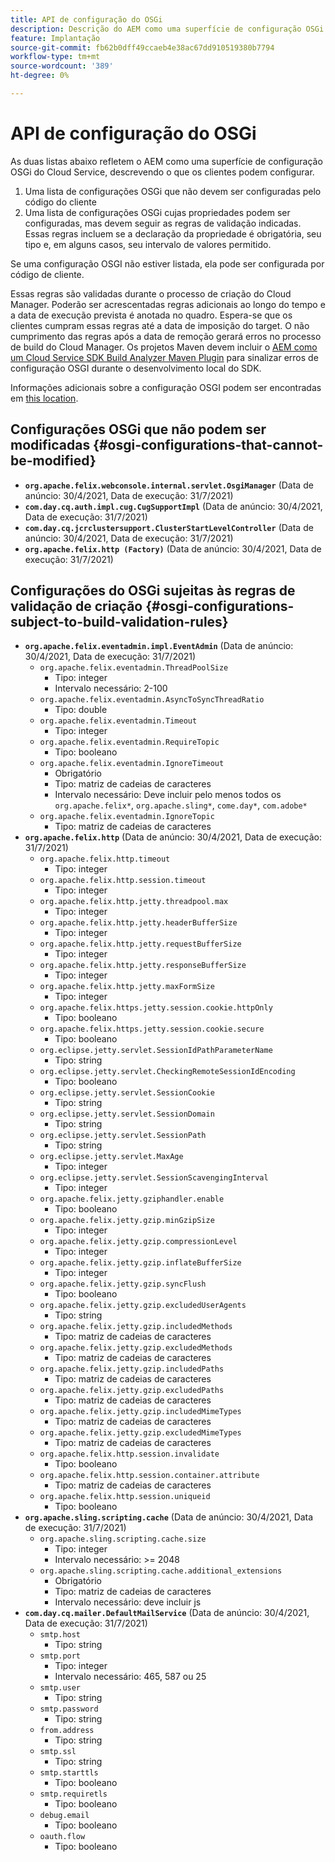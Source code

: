 ```yaml
---
title: API de configuração do OSGi
description: Descrição do AEM como uma superfície de configuração OSGi de Cloud Service
feature: Implantação
source-git-commit: fb62b0dff49ccaeb4e38ac67dd910519380b7794
workflow-type: tm+mt
source-wordcount: '389'
ht-degree: 0%

---
```



# API de configuração do OSGi

As duas listas abaixo refletem o AEM como uma superfície de configuração OSGi do Cloud Service, descrevendo o que os clientes podem configurar.

1. Uma lista de configurações OSGi que não devem ser configuradas pelo código do cliente
1. Uma lista de configurações OSGi cujas propriedades podem ser configuradas, mas devem seguir as regras de validação indicadas. Essas regras incluem se a declaração da propriedade é obrigatória, seu tipo e, em alguns casos, seu intervalo de valores permitido.

Se uma configuração OSGI não estiver listada, ela pode ser configurada por código de cliente.

Essas regras são validadas durante o processo de criação do Cloud Manager. Poderão ser acrescentadas regras adicionais ao longo do tempo e a data de execução prevista é anotada no quadro. Espera-se que os clientes cumpram essas regras até a data de imposição do target. O não cumprimento das regras após a data de remoção gerará erros no processo de build do Cloud Manager. Os projetos Maven devem incluir o [AEM como um Cloud Service SDK Build Analyzer Maven Plugin](https://experienceleague.adobe.com/docs/experience-manager-core-components/using/developing/archetype/build-analyzer-maven-plugin.html) para sinalizar erros de configuração OSGI durante o desenvolvimento local do SDK.

Informações adicionais sobre a configuração OSGI podem ser encontradas em [this location](/help/implementing/deploying/configuring-osgi.md).

## Configurações OSGi que não podem ser modificadas {#osgi-configurations-that-cannot-be-modified}

* **`org.apache.felix.webconsole.internal.servlet.OsgiManager`** (Data de anúncio: 30/4/2021, Data de execução: 31/7/2021)
* **`com.day.cq.auth.impl.cug.CugSupportImpl`** (Data de anúncio: 30/4/2021, Data de execução: 31/7/2021)
* **`com.day.cq.jcrclustersupport.ClusterStartLevelController`** (Data de anúncio: 30/4/2021, Data de execução: 31/7/2021)
* **`org.apache.felix.http (Factory)`** (Data de anúncio: 30/4/2021, Data de execução: 31/7/2021)

## Configurações do OSGi sujeitas às regras de validação de criação {#osgi-configurations-subject-to-build-validation-rules}

* **`org.apache.felix.eventadmin.impl.EventAdmin`** (Data de anúncio: 30/4/2021, Data de execução: 31/7/2021)
   * `org.apache.felix.eventadmin.ThreadPoolSize`
      * Tipo: integer
      * Intervalo necessário: 2-100
   * `org.apache.felix.eventadmin.AsyncToSyncThreadRatio`
      * Tipo: double
   * `org.apache.felix.eventadmin.Timeout`
      * Tipo: integer
   * `org.apache.felix.eventadmin.RequireTopic`
      * Tipo: booleano
   * `org.apache.felix.eventadmin.IgnoreTimeout`
      * Obrigatório
      * Tipo: matriz de cadeias de caracteres
      * Intervalo necessário: Deve incluir pelo menos todos os `org.apache.felix*`, `org.apache.sling*`, `come.day*`, `com.adobe*`
   * `org.apache.felix.eventadmin.IgnoreTopic`
      * Tipo: matriz de cadeias de caracteres
* **`org.apache.felix.http`** (Data de anúncio: 30/4/2021, Data de execução: 31/7/2021)
   * `org.apache.felix.http.timeout`
      * Tipo: integer
   * `org.apache.felix.http.session.timeout`
      * Tipo: integer
   * `org.apache.felix.http.jetty.threadpool.max`
      * Tipo: integer
   * `org.apache.felix.http.jetty.headerBufferSize`
      * Tipo: integer
   * `org.apache.felix.http.jetty.requestBufferSize`
      * Tipo: integer
   * `org.apache.felix.http.jetty.responseBufferSize`
      * Tipo: integer
   * `org.apache.felix.http.jetty.maxFormSize`
      * Tipo: integer
   * `org.apache.felix.https.jetty.session.cookie.httpOnly`
      * Tipo: booleano
   * `org.apache.felix.https.jetty.session.cookie.secure`
      * Tipo: booleano
   * `org.eclipse.jetty.servlet.SessionIdPathParameterName`
      * Tipo: string
   * `org.eclipse.jetty.servlet.CheckingRemoteSessionIdEncoding`
      * Tipo: booleano
   * `org.eclipse.jetty.servlet.SessionCookie`
      * Tipo: string
   * `org.eclipse.jetty.servlet.SessionDomain`
      * Tipo: string
   * `org.eclipse.jetty.servlet.SessionPath`
      * Tipo: string
   * `org.eclipse.jetty.servlet.MaxAge`
      * Tipo: integer
   * `org.eclipse.jetty.servlet.SessionScavengingInterval`
      * Tipo: integer
   * `org.apache.felix.jetty.gziphandler.enable`
      * Tipo: booleano
   * `org.apache.felix.jetty.gzip.minGzipSize`
      * Tipo: integer
   * `org.apache.felix.jetty.gzip.compressionLevel`
      * Tipo: integer
   * `org.apache.felix.jetty.gzip.inflateBufferSize`
      * Tipo: integer
   * `org.apache.felix.jetty.gzip.syncFlush`
      * Tipo: booleano
   * `org.apache.felix.jetty.gzip.excludedUserAgents`
      * Tipo: string
   * `org.apache.felix.jetty.gzip.includedMethods`
      * Tipo: matriz de cadeias de caracteres
   * `org.apache.felix.jetty.gzip.excludedMethods`
      * Tipo: matriz de cadeias de caracteres
   * `org.apache.felix.jetty.gzip.includedPaths`
      * Tipo: matriz de cadeias de caracteres
   * `org.apache.felix.jetty.gzip.excludedPaths`
      * Tipo: matriz de cadeias de caracteres
   * `org.apache.felix.jetty.gzip.includedMimeTypes`
      * Tipo: matriz de cadeias de caracteres
   * `org.apache.felix.jetty.gzip.excludedMimeTypes`
      * Tipo: matriz de cadeias de caracteres
   * `org.apache.felix.http.session.invalidate`
      * Tipo: booleano
   * `org.apache.felix.http.session.container.attribute`
      * Tipo: matriz de cadeias de caracteres
   * `org.apache.felix.http.session.uniqueid`
      * Tipo: booleano
* **`org.apache.sling.scripting.cache`** (Data de anúncio: 30/4/2021, Data de execução: 31/7/2021)
   * `org.apache.sling.scripting.cache.size`
      * Tipo: integer
      * Intervalo necessário: >= 2048
   * `org.apache.sling.scripting.cache.additional_extensions`
      * Obrigatório
      * Tipo: matriz de cadeias de caracteres
      * Intervalo necessário: deve incluir js
* **`com.day.cq.mailer.DefaultMailService`** (Data de anúncio: 30/4/2021, Data de execução: 31/7/2021)
   * `smtp.host`
      * Tipo: string
   * `smtp.port`
      * Tipo: integer
      * Intervalo necessário: 465, 587 ou 25
   * `smtp.user`
      * Tipo: string
   * `smtp.password`
      * Tipo: string
   * `from.address`
      * Tipo: string
   * `smtp.ssl`
      * Tipo: string
   * `smtp.starttls`
      * Tipo: booleano
   * `smtp.requiretls`
      * Tipo: booleano
   * `debug.email`
      * Tipo: booleano
   * `oauth.flow`
      * Tipo: booleano
